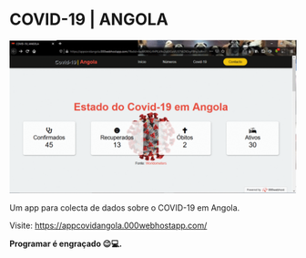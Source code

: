# COVID-19 | ANGOLA

<img src="galeira/imagens/covid19page.gif">

Um app para colecta de dados sobre o COVID-19 em Angola.

Visite: https://appcovidangola.000webhostapp.com/ 

<b>Programar é engraçado 😉💻.<b>

